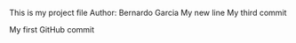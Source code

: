 This is my project file Author: Bernardo Garcia
My new line
My third commit

My first GitHub commit
